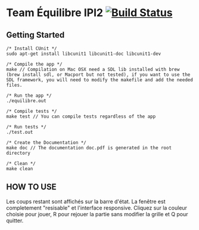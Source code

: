 # Team Équilibre IPI2 [![Build Status](https://travis-ci.com/Smirow/equilibre.svg?token=e4iudyJx4ptdm1S88isC&branch=sprint-01)](https://travis-ci.com/Smirow/equilibre)

## Getting Started

```
/* Install CUnit */
sudo apt-get install libcunit1 libcunit1-doc libcunit1-dev

/* Compile the app */
make // Compilation on Mac OSX need a SDL lib installed with brew (brew install sdl, or Macport but not tested), if you want to use the SDL framework, you will need to modify the makefile and add the needed files.

/* Run the app */
./equilibre.out

/* Compile tests */
make test // You can compile tests regardless of the app

/* Run tests */
./test.out

/* Create the Documentation */
make doc // The documentation doc.pdf is generated in the root directory

/* Clean */
make clean
```

## HOW TO USE

Les coups restant sont affichés sur la barre d'état. La fenêtre est completement "resisable" et l'interface responsive. Cliquez sur la couleur choisie pour jouer, R pour rejouer la partie sans modifier la grille et Q pour quitter.
